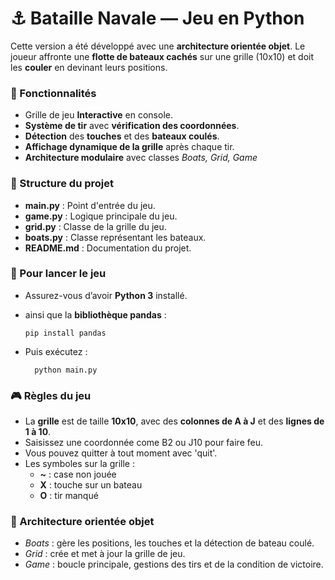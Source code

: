 # ⚓ Bataille Navale — Jeu en Python

Cette version a été développé avec une **architecture orientée objet**. 
Le joueur affronte une **flotte de bateaux cachés** sur une grille (10x10) et doit les **couler** en devinant leurs positions.

### 🧩 Fonctionnalités

- Grille de jeu **Interactive** en console.
- **Système de tir** avec **vérification des coordonnées**.
- **Détection** des **touches** et des **bateaux coulés**.
- **Affichage dynamique de la grille** après chaque tir.
- **Architecture modulaire** avec classes *Boats, Grid, Game*

### 🧱 Structure du projet
- **main.py** : Point d'entrée du jeu.
- **game.py** : Logique principale du jeu.
- **grid.py** : Classe de la grille du jeu.
- **boats.py** : Classe représentant les bateaux.
- **README.md** : Documentation du projet.

### 🚀 Pour lancer le jeu
- Assurez-vous d’avoir **Python 3** installé.
- ainsi que la **bibliothèque pandas** :

      pip install pandas
- Puis exécutez :

        python main.py

### 🎮 Règles du jeu
- La **grille** est de taille **10x10**, avec des **colonnes de A à J** et des **lignes de 1 à 10**.
- Saisissez une coordonnée come B2 ou J10 pour faire feu.
- Vous pouvez quitter à tout moment avec 'quit'.
- Les symboles sur la grille :
  - **~** : case non jouée
  - **X** : touche sur un bateau
  - **O** : tir manqué

### 🧠 Architecture orientée objet
- *Boats* : gère les positions, les touches et la détection de bateau coulé.
- *Grid* : crée et met à jour la grille de jeu.
- *Game* : boucle principale, gestions des tirs et de la condition de victoire.